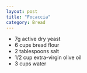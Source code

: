 ```yaml
---
layout: post
title: "Focaccia"
category: Bread
---
```


- 7g active dry yeast
- 6 cups bread flour
- 2 tablespoons salt
- 1/2 cup extra-virgin olive oil
- 3 cups water